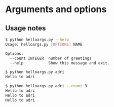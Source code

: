# Arguments and options

## Usage notes

```bash
$ python helloargs.py --help
Usage: helloargs.py [OPTIONS] NAME

Options:
  --count INTEGER  number of greetings
  --help           Show this message and exit.

$ python helloargs.py adri
Hello to adri

$ python helloargs.py adri --count 3
Hello to adri
Hello to adri
Hello to adri
```

